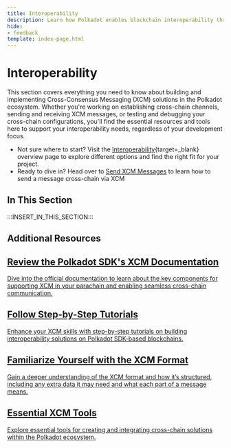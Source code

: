 ```yaml
---
title: Interoperability
description: Learn how Polkadot enables blockchain interoperability through Cross-Consensus Messaging (XCM), powering secure cross-chain communication.
hide: 
- feedback
template: index-page.html
---
```


# Interoperability

This section covers everything you need to know about building and implementing Cross-Consensus Messaging (XCM) solutions in the Polkadot ecosystem. Whether you're working on establishing cross-chain channels, sending and receiving XCM messages, or testing and debugging your cross-chain configurations, you'll find the essential resources and tools here to support your interoperability needs, regardless of your development focus.

- Not sure where to start? Visit the [Interoperability](/polkadot-protocol/basics/interoperability/){target=\_blank} overview page to explore different options and find the right fit for your project.
- Ready to dive in? Head over to [Send XCM Messages](/develop/interoperability/send-messages/) to learn how to send a message cross-chain via XCM

## In This Section

:::INSERT_IN_THIS_SECTION:::

## Additional Resources

<div class="subsection-wrapper">
  <div class="card"> 
    <a href="https://paritytech.github.io/polkadot-sdk/master/xcm_docs/index.html">
      <h2 class="title">Review the Polkadot SDK's XCM Documentation</h2>
      <p class="description">Dive into the official documentation to learn about the key components for supporting XCM in your parachain and enabling seamless cross-chain communication.</p>
    </a>
  </div>
  <div class="card">
    <a href="/tutorials/interoperability/">
      <h2 class="title">Follow Step-by-Step Tutorials</h2>
      <p class="description">Enhance your XCM skills with step-by-step tutorials on building interoperability solutions on Polkadot SDK-based blockchains.</p>
    </a>
  </div>
  <div class="card"> 
    <a href="https://github.com/polkadot-fellows/xcm-format">
      <h2 class="title">Familiarize Yourself with the XCM Format</h2>
      <p class="description">Gain a deeper understanding of the XCM format and how it’s structured, including any extra data it may need and what each part of a message means.</p>
    </a>
  </div>
  <div class="card"> 
    <a href="/develop/toolkit/interoperability/">
      <h2 class="title">Essential XCM Tools</h2>
      <p class="description">Explore essential tools for creating and integrating cross-chain solutions within the Polkadot ecosystem.</p>
    </a>
  </div>
</div>
